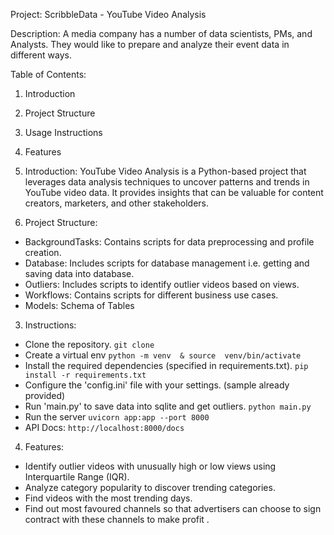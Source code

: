 Project: ScribbleData - YouTube Video Analysis

Description:
A media company has a number of data scientists, PMs, and Analysts. They would like to prepare and analyze their event data in different ways. 

Table of Contents:
1. Introduction
2. Project Structure
3. Usage Instructions
4. Features

1. Introduction:
YouTube Video Analysis is a Python-based project that leverages data analysis techniques to uncover patterns and trends in YouTube video data. It provides insights that can be valuable for content creators, marketers, and other stakeholders.

2. Project Structure:
- BackgroundTasks: Contains scripts for data preprocessing and profile creation.
- Database: Includes scripts for database management i.e. getting and saving data into database.
- Outliers: Includes scripts to identify outlier videos based on views.
- Workflows: Contains scripts for different business use cases.
- Models: Schema of Tables

3. Instructions:
- Clone the repository.
`git clone `
- Create a virtual env
`python -m venv  & source  venv/bin/activate`
- Install the required dependencies (specified in requirements.txt).
`pip install -r requirements.txt`
- Configure the 'config.ini' file with your settings. (sample already provided)
- Run 'main.py' to save data into sqlite and get outliers.
`python main.py`
- Run the server
`uvicorn app:app --port 8000`
- API Docs: `http://localhost:8000/docs`

4. Features:
- Identify outlier videos with unusually high or low views using Interquartile Range (IQR).
- Analyze category popularity to discover trending categories.
- Find videos with the most trending days.
- Find out most favoured channels so that advertisers can choose to sign contract with these channels to 
  make profit .
